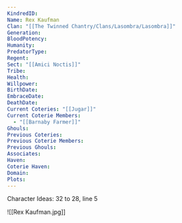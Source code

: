 ```yaml
---
KindredID: 
Name: Rex Kaufman
Clan: "[[The Twinned Chantry/Clans/Lasombra/Lasombra]]"
Generation: 
BloodPotency: 
Humanity: 
PredatorType: 
Regent: 
Sect: "[[Amici Noctis]]"
Tribe: 
Health: 
Willpower: 
BirthDate: 
EmbraceDate: 
DeathDate: 
Current Coteries: "[[Jugar]]"
Current Coterie Members:
  - "[[Barnaby Farmer]]"
Ghouls: 
Previous Coteries: 
Previous Coterie Members: 
Previous Ghouls: 
Associates: 
Haven: 
Coterie Haven: 
Domain: 
Plots:
---
```


Character Ideas: 
32 to 28, line 5


![[Rex Kaufman.jpg]]